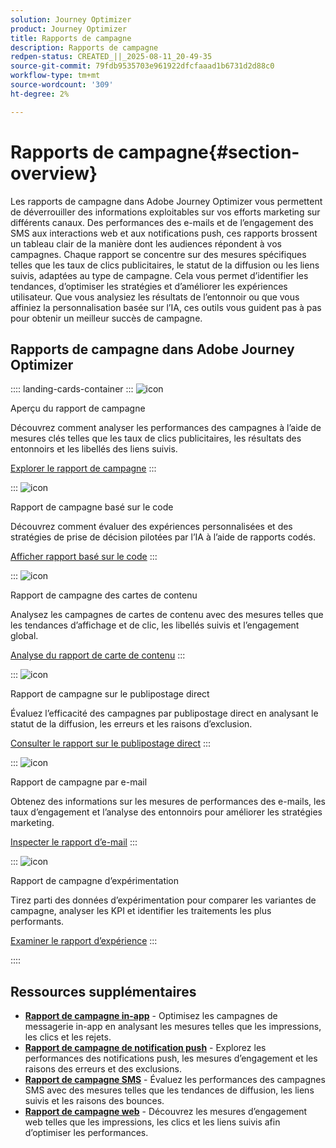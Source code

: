 ```yaml
---
solution: Journey Optimizer
product: Journey Optimizer
title: Rapports de campagne
description: Rapports de campagne
redpen-status: CREATED_||_2025-08-11_20-49-35
source-git-commit: 79fdb9535703e961922dfcfaaad1b6731d2d88c0
workflow-type: tm+mt
source-wordcount: '309'
ht-degree: 2%

---
```



# Rapports de campagne{#section-overview}

Les rapports de campagne dans Adobe Journey Optimizer vous permettent de déverrouiller des informations exploitables sur vos efforts marketing sur différents canaux. Des performances des e-mails et de l’engagement des SMS aux interactions web et aux notifications push, ces rapports brossent un tableau clair de la manière dont les audiences répondent à vos campagnes. Chaque rapport se concentre sur des mesures spécifiques telles que les taux de clics publicitaires, le statut de la diffusion ou les liens suivis, adaptées au type de campagne. Cela vous permet d’identifier les tendances, d’optimiser les stratégies et d’améliorer les expériences utilisateur. Que vous analysiez les résultats de l’entonnoir ou que vous affiniez la personnalisation basée sur l’IA, ces outils vous guident pas à pas pour obtenir un meilleur succès de campagne.

## Rapports de campagne dans Adobe Journey Optimizer

:::: landing-cards-container
:::
![icon](https://cdn.experienceleague.adobe.com/icons/chart-line.svg)

Aperçu du rapport de campagne

Découvrez comment analyser les performances des campagnes à l’aide de mesures clés telles que les taux de clics publicitaires, les résultats des entonnoirs et les libellés des liens suivis.

[Explorer le rapport de campagne](../using/reports/campaign-global-report-cja.md)
:::

:::
![icon](https://cdn.experienceleague.adobe.com/icons/code-branch.svg)

Rapport de campagne basé sur le code

Découvrez comment évaluer des expériences personnalisées et des stratégies de prise de décision pilotées par l’IA à l’aide de rapports codés.

[Afficher rapport basé sur le code](../using/reports/campaign-global-report-cja-code.md)
:::

:::
![icon](https://cdn.experienceleague.adobe.com/icons/list-check.svg)

Rapport de campagne des cartes de contenu

Analysez les campagnes de cartes de contenu avec des mesures telles que les tendances d’affichage et de clic, les libellés suivis et l’engagement global.

[Analyse du rapport de carte de contenu](../using/reports/campaign-global-report-cja-content.md)
:::

:::
![icon](https://cdn.experienceleague.adobe.com/icons/envelope.svg)

Rapport de campagne sur le publipostage direct

Évaluez l’efficacité des campagnes par publipostage direct en analysant le statut de la diffusion, les erreurs et les raisons d’exclusion.

[Consulter le rapport sur le publipostage direct](../using/reports/campaign-global-report-cja-direct.md)
:::

:::
![icon](https://cdn.experienceleague.adobe.com/icons/envelope-open-text.svg)

Rapport de campagne par e-mail

Obtenez des informations sur les mesures de performances des e-mails, les taux d’engagement et l’analyse des entonnoirs pour améliorer les stratégies marketing.

[Inspecter le rapport d’e-mail](../using/reports/campaign-global-report-cja-email.md)
:::

:::
![icon](https://cdn.experienceleague.adobe.com/icons/vial.svg)

Rapport de campagne d’expérimentation

Tirez parti des données d’expérimentation pour comparer les variantes de campagne, analyser les KPI et identifier les traitements les plus performants.

[Examiner le rapport d’expérience](../using/reports/campaign-global-report-cja-experimentation.md)
:::

::::


## Ressources supplémentaires

- **[Rapport de campagne in-app](../using/reports/campaign-global-report-cja-inapp.md)** - Optimisez les campagnes de messagerie in-app en analysant les mesures telles que les impressions, les clics et les rejets.
- **[Rapport de campagne de notification push](../using/reports/campaign-global-report-cja-push.md)** - Explorez les performances des notifications push, les mesures d’engagement et les raisons des erreurs et des exclusions.
- **[Rapport de campagne SMS](../using/reports/campaign-global-report-cja-sms.md)** - Évaluez les performances des campagnes SMS avec des mesures telles que les tendances de diffusion, les liens suivis et les raisons des bounces.
- **[Rapport de campagne web](../using/reports/campaign-global-report-cja-web.md)** - Découvrez les mesures d’engagement web telles que les impressions, les clics et les liens suivis afin d’optimiser les performances.
